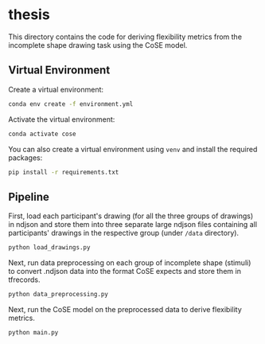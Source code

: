 # thesis

This directory contains the code for deriving flexibility metrics from the incomplete shape drawing task using the CoSE model. 

## Virtual Environment
Create a virtual environment:
```bash
conda env create -f environment.yml
```

Activate the virtual environment:
```bash
conda activate cose
```

You can also create a virtual environment using `venv` and install the required packages:
```bash
pip install -r requirements.txt
```

## Pipeline
First, load each participant's drawing (for all the three groups of drawings) in ndjson and store them into three separate large ndjson files containing all participants' drawings in the respective group (under `/data` directory).
```bash
python load_drawings.py
```

Next, run data preprocessing on each group of incomplete shape (stimuli) to convert .ndjson data into the format CoSE expects and store them in tfrecords.

```bash
python data_preprocessing.py
```

Next, run the CoSE model on the preprocessed data to derive flexibility metrics.
```bash
python main.py
```
